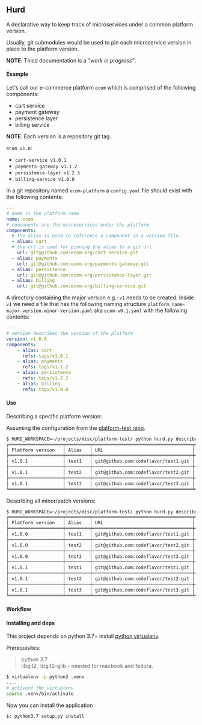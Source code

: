 Hurd
---
A declarative way to keep track of microservices under a common platform
version.

Usually, git submodules would be used to pin each microservice version in place
to the platform version.  

**NOTE**: Thisd documentation is a _"work in progress"_.

#### Example
Let's call our e-commerce platform `ecom` which is comprised of the following
components:
- cart service
- payment gateway  
- persistence layer 
- billing service  

**NOTE**: Each version is a repository git tag.

`ecom v1.0`:
- `cart-service v1.0.1`  
- `payments-gateway v1.1.2`
- `persistence-layer v1.2.3`
- `billing-service v1.0.0`

In a git repository named `ecom-platform` a `config.yaml` file should exist
with the following contents:

```yaml
---
# name is the platform name
name: ecom 
# components are the microservices under the platform
components:
  # the alias is used to reference a component in a version file.
  - alias: cart
  # the url is used for pinning the alias to a git url
    url: git@github.com:ecom-org/cart-service.git
  - alias: payments
    url: git@github.com:ecom-org/payments-gateway.git
  - alias: persistence
    url: git@github.com:ecom-org/persistence-layer.git
  - alias: billing
    url: git@github.com:ecom-org/billing-service.git
```
A directory containing the major version e.g.: `v1` needs to be created. Inside
`v1` we need a file that has the following naming structure
`platform_name-major-version.minor-version.yaml` aka `ecom-v0.1.yaml` with the
following contents:

```yaml
---
# version describes the version of the platform
version: v1.0.0
components:
    - alias: cart
      refs: tags/v1.0.1
    - alias: payments
      refs: tags/v1.1.2
    - alias: persistence
      refs: tags/v1.2.3
    - alias: billing
      refs: tags/v1.0.0
```

#### Use

Describing a specific platform version:

Assuming the configuration from the [platform-test repo](https://github.com/codeflavor/platform-test).

```bash
$ HURD_WORKSPACE=~/projects/misc/platform-test/ python hurd.py describe -v v1.0.1
╒════════════════════╤═════════╤═════════════════════════════════════╤══════════════════╤══════════════════════════════════════════╕
│ Platform version   │ Alias   │ URL                                 │ Refs             │ Hash                                     │
╞════════════════════╪═════════╪═════════════════════════════════════╪══════════════════╪══════════════════════════════════════════╡
│ v1.0.1             │ test1   │ git@github.com:codeflavor/test1.git │ refs/tags/v1.0.1 │ 9701d9f3a555067f4a0fa5b61f9b7eafa78de9c2 │
├────────────────────┼─────────┼─────────────────────────────────────┼──────────────────┼──────────────────────────────────────────┤
│ v1.0.1             │ test2   │ git@github.com:codeflavor/test2.git │ refs/tags/v1.0.0 │ 854bf0434606da01b030e24ead572bc4196b4d3a │
├────────────────────┼─────────┼─────────────────────────────────────┼──────────────────┼──────────────────────────────────────────┤
│ v1.0.1             │ test3   │ git@github.com:codeflavor/test3.git │ refs/tags/v1.0.0 │ 5af8977d22913560b64c0c2b6001f914d097146b │
╘════════════════════╧═════════╧═════════════════════════════════════╧══════════════════╧══════════════════════════════════════════╛
```

Describing all minor/patch versions:

```bash
$ HURD_WORKSPACE=~/projects/misc/platform-test/ python hurd.py describe -v v1.0
╒════════════════════╤═════════╤═════════════════════════════════════╤══════════════════╤══════════════════════════════════════════╕
│ Platform version   │ Alias   │ URL                                 │ Refs             │ Hash                                     │
╞════════════════════╪═════════╪═════════════════════════════════════╪══════════════════╪══════════════════════════════════════════╡
│ v1.0.0             │ test1   │ git@github.com:codeflavor/test1.git │ refs/tags/v1.0.1 │ 9701d9f3a555067f4a0fa5b61f9b7eafa78de9c2 │
├────────────────────┼─────────┼─────────────────────────────────────┼──────────────────┼──────────────────────────────────────────┤
│ v1.0.0             │ test2   │ git@github.com:codeflavor/test2.git │ refs/tags/v1.0.0 │ 854bf0434606da01b030e24ead572bc4196b4d3a │
├────────────────────┼─────────┼─────────────────────────────────────┼──────────────────┼──────────────────────────────────────────┤
│ v1.0.0             │ test3   │ git@github.com:codeflavor/test3.git │ refs/tags/v1.0.0 │ 5af8977d22913560b64c0c2b6001f914d097146b │
├────────────────────┼─────────┼─────────────────────────────────────┼──────────────────┼──────────────────────────────────────────┤
│ v1.0.1             │ test1   │ git@github.com:codeflavor/test1.git │ refs/tags/v1.0.1 │ 9701d9f3a555067f4a0fa5b61f9b7eafa78de9c2 │
├────────────────────┼─────────┼─────────────────────────────────────┼──────────────────┼──────────────────────────────────────────┤
│ v1.0.1             │ test2   │ git@github.com:codeflavor/test2.git │ refs/tags/v1.0.0 │ 854bf0434606da01b030e24ead572bc4196b4d3a │
├────────────────────┼─────────┼─────────────────────────────────────┼──────────────────┼──────────────────────────────────────────┤
│ v1.0.1             │ test3   │ git@github.com:codeflavor/test3.git │ refs/tags/v1.0.0 │ 5af8977d22913560b64c0c2b6001f914d097146b │
╘════════════════════╧═════════╧═════════════════════════════════════╧══════════════════╧══════════════════════════════════════════╛

```


#### Workflow

#### Installing and deps
This project depends on python 3.7+ install
[python virtualenv](https://virtualenv.pypa.io/en/latest/).  

Prerequisites:

> python 3.7   
libgit2, libgit2-glib - needed for macbook and fedora.

```bash
$ virtualenv -p python3 .venv
....
# activate the virtualenv
source .venv/bin/activate
```

Now you can install the application

```bash
$: python3.7 setup.py install
```
